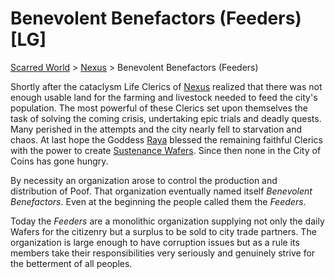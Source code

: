 # Benevolent Benefactors (Feeders) [LG]
[Scarred World](.\scarred-world.md) > [Nexus](.\city.md) > Benevolent Benefactors (Feeders)

Shortly after the cataclysm Life Clerics of [Nexus](.\city.md) realized that there was not enough usable land for the farming and livestock needed to feed the city's population. The most powerful of these Clerics set upon themselves the task of solving the coming crisis, undertaking epic trials and deadly quests. Many perished in the attempts and the city nearly fell to starvation and chaos. At last hope the Goddess [Raya](.\pantheon.md) blessed the remaining faithful Clerics with the power to create [Sustenance Wafers](.\poof.md). Since then none in the City of Coins has gone hungry. 

By necessity an organization arose to control the production and distribution of Poof. That organization eventually named itself *Benevolent Benefactors*. Even at the beginning the people called them the *Feeders*.

Today the *Feeders* are a monolithic organization supplying not only the daily Wafers for the citizenry but a surplus to be sold to city trade partners. The organization is large enough to have corruption issues but as a rule its members take their responsibilities very seriously and genuinely strive for the betterment of all peoples.
